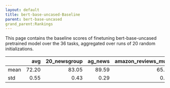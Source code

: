 ```yaml
---
layout: default
title: bert-base-uncased-Baseline
parent: bert-base-uncased
grand_parent:Rankings
---
```

This page contains the baseline scores of finetuning bert-base-uncased pretrained model over the 36 tasks,
aggregated over runs of 20 random initializations.
<br>

|      |   avg |   20_newsgroup |   ag_news |   amazon_reviews_multi |   anli |   boolq |    cb |   cola |   copa |   dbpedia |   esnli |   financial_phrasebank |   imdb |   isear |   mnli |   mrpc |   multirc |   poem_sentiment |   qnli |   qqp |   rotten_tomatoes |   rte |   sst2 |   sst_5bins |   stsb |   trec_coarse |   trec_fine |   tweet_ev_emoji |   tweet_ev_emotion |   tweet_ev_hate |   tweet_ev_irony |   tweet_ev_offensive |   tweet_ev_sentiment |   wic |   wnli |   wsc |   yahoo_answers |
|:-----|------:|---------------:|----------:|-----------------------:|-------:|--------:|------:|-------:|-------:|----------:|--------:|-----------------------:|-------:|--------:|-------:|-------:|----------:|-----------------:|-------:|------:|------------------:|------:|-------:|------------:|-------:|--------------:|------------:|-----------------:|-------------------:|----------------:|-----------------:|---------------------:|---------------------:|------:|-------:|------:|----------------:|
| mean | 72.20 |          83.05 |     89.59 |                  65.92 |  46.95 |   68.96 | 64.38 |  81.83 |  49.45 |     78.16 |   89.70 |                  68.53 |  91.58 |   69.07 |  83.73 |  81.99 |     59.97 |            66.68 |  89.88 | 90.27 |             84.85 | 59.98 |  91.97 |       52.80 |  85.86 |         96.06 |       68.33 |            36.01 |              79.91 |           52.85 |            67.76 |                85.37 |                69.48 | 63.25 |  50.56 | 62.12 |           72.32 |
| std  |  0.55 |           0.43 |      0.29 |                   0.31 |   0.52 |    1.20 | 10.01 |   0.49 |   5.36 |      0.67 |    1.33 |                  10.67 |   0.14 |    0.46 |   0.23 |   1.61 |      1.40 |             0.90 |   0.75 |  0.54 |              0.47 |  2.04 |   0.42 |        0.56 |   0.45 |          0.63 |        2.83 |             0.60 |               0.65 |            1.20 |             1.41 |                 0.63 |                 0.73 |  1.63 |   6.41 |  4.55 |            0.24 |

